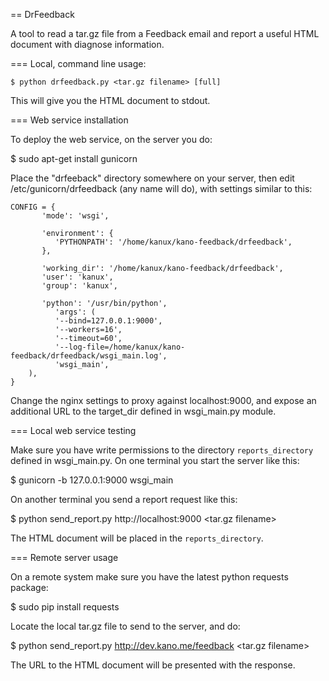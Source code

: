 == DrFeedback

A tool to read a tar.gz file from a Feedback email and report a useful HTML document with diagnose information.

=== Local, command line usage:

```
$ python drfeedback.py <tar.gz filename> [full]
```

This will give you the HTML document to stdout.

=== Web service installation

To deploy the web service, on the server you do:

 $ sudo apt-get install gunicorn

Place the "drfeeback" directory somewhere on your server, then edit /etc/gunicorn/drfeedback (any name will do),
with settings similar to this:

```
CONFIG = {
       'mode': 'wsgi',

       'environment': {
          'PYTHONPATH': '/home/kanux/kano-feedback/drfeedback',
       },

       'working_dir': '/home/kanux/kano-feedback/drfeedback',
       'user': 'kanux',
       'group': 'kanux',

       'python': '/usr/bin/python',
          'args': (
          '--bind=127.0.0.1:9000',
          '--workers=16',
          '--timeout=60',
          '--log-file=/home/kanux/kano-feedback/drfeedback/wsgi_main.log',
          'wsgi_main',
    ),
}
```

Change the nginx settings to proxy against localhost:9000, and expose an additional
URL to the target_dir defined in wsgi_main.py module.

=== Local web service testing

Make sure you have write permissions to the directory ```reports_directory``` defined in wsgi_main.py.
On one terminal you start the server like this:

 $ gunicorn -b 127.0.0.1:9000 wsgi_main

On another terminal you send a report request like this:

 $ python send_report.py http://localhost:9000 <tar.gz filename>

The HTML document will be placed in the ```reports_directory```.

=== Remote server usage

On a remote system make sure you have the latest python requests package:

 $ sudo pip install requests

Locate the local tar.gz file to send to the server, and do:

 $ python send_report.py http://dev.kano.me/feedback <tar.gz filename> <username> <password>

The URL to the HTML document will be presented with the response.
